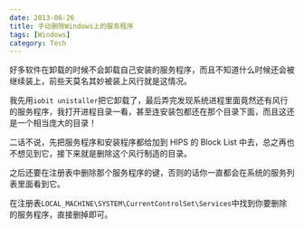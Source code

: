 ```yaml
---
date: 2013-06-26
title: 手动删除Windows上的服务程序
tags: [Windows]
category: Tech
---
```


好多软件在卸载的时候不会卸载自己安装的服务程序，而且不知道什么时候还会被继续装上，前些天莫名其妙被装上风行就是这情况。

我先用`iobit unistaller`把它卸载了，最后弄完发现系统进程里面竟然还有风行的服务程序，我打开进程目录一看，甚至连安装包都还在那个目录下面，而且这还是一个相当庞大的目录！

二话不说，先把服务程序和安装程序都给加到 HIPS 的 Block List 中去，总之再也不想见到它，接下来就是删除这个风行制造的目录。

之后还要在注册表中删除那个服务程序的键，否则的话你一直都会在系统的服务列表里面看到它。

在注册表`LOCAL_MACHINE\SYSTEM\CurrentControlSet\Services`中找到你要删除的服务程序，直接删掉即可。

